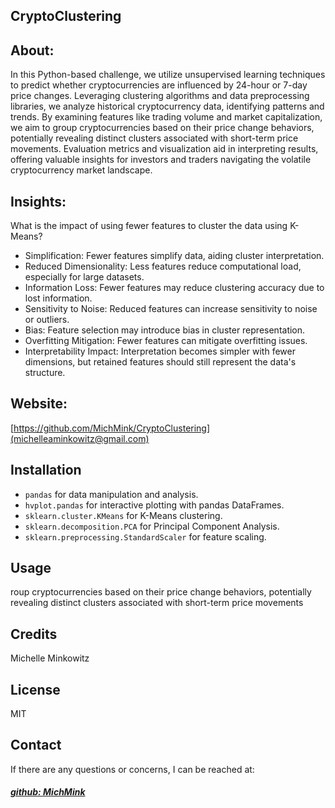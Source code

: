 ## CryptoClustering
## About:

In this Python-based challenge, we utilize unsupervised learning techniques to predict whether cryptocurrencies are influenced by 24-hour or 7-day price changes. Leveraging clustering algorithms and data preprocessing libraries, we analyze historical cryptocurrency data, identifying patterns and trends. By examining features like trading volume and market capitalization, we aim to group cryptocurrencies based on their price change behaviors, potentially revealing distinct clusters associated with short-term price movements. Evaluation metrics and visualization aid in interpreting results, offering valuable insights for investors and traders navigating the volatile cryptocurrency market landscape.

## Insights: 
What is the impact of using fewer features to cluster the data using K-Means?

- Simplification: Fewer features simplify data, aiding cluster interpretation.
- Reduced Dimensionality: Less features reduce computational load, especially for large datasets.
- Information Loss: Fewer features may reduce clustering accuracy due to lost information.
- Sensitivity to Noise: Reduced features can increase sensitivity to noise or outliers.
- Bias: Feature selection may introduce bias in cluster representation.
- Overfitting Mitigation: Fewer features can mitigate overfitting issues.
- Interpretability Impact: Interpretation becomes simpler with fewer dimensions, but retained features should still represent the data's structure.

## Website: 
[https://github.com/MichMink/CryptoClustering](michelleaminkowitz@gmail.com)

## Installation
- `pandas` for data manipulation and analysis.
- `hvplot.pandas` for interactive plotting with pandas DataFrames.
- `sklearn.cluster.KMeans` for K-Means clustering.
- `sklearn.decomposition.PCA` for Principal Component Analysis.
- `sklearn.preprocessing.StandardScaler` for feature scaling.

## Usage
roup cryptocurrencies based on their price change behaviors, potentially revealing distinct clusters associated with short-term price movements

## Credits
Michelle Minkowitz

## License
MIT


## Contact
If there are any questions or concerns, I can be reached at:
##### [github: MichMink](https://github.com/MichMink)
